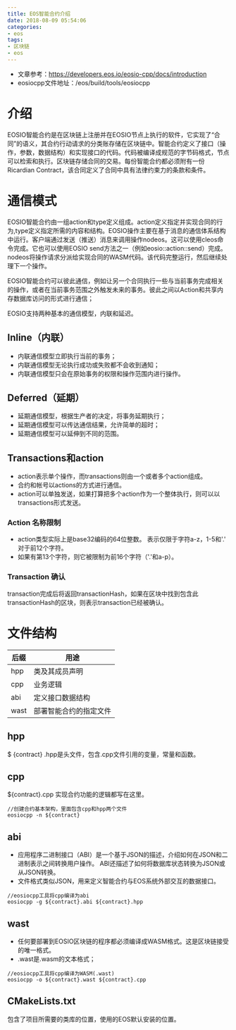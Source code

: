 ```yaml
---
title: EOS智能合约介绍
date: 2018-08-09 05:54:06
categories: 
- eos
tags:
- 区块链
- eos
---
```


- 文章参考：https://developers.eos.io/eosio-cpp/docs/introduction
- eosiocpp文件地址：/eos/build/tools/eosiocpp

# 介绍
EOSIO智能合约是在区块链上注册并在EOSIO节点上执行的软件，它实现了“合同”的语义，其合约行动请求的分类账存储在区块链中。智能合约定义了接口（操作，参数，数据结构）和实现接口的代码。代码被编译成规范的字节码格式，节点可以检索和执行。区块链存储合同的交易。每份智能合约都必须附有一份Ricardian Contract，该合同定义了合同中具有法律约束力的条款和条件。

<!--more-->

# 通信模式
EOSIO智能合约由一组action和type定义组成。action定义指定并实现合同的行为,type定义指定所需的内容和结构。EOSIO操作主要在基于消息的通信体系结构中运行。客户端通过发送（推送）消息来调用操作nodeos。这可以使用cleos命令完成。它也可以使用EOSIO send方法之一（例如eosio::action::send）完成。nodeos将操作请求分派给实现合同的WASM代码。该代码完整运行，然后继续处理下一个操作。

EOSIO智能合约可以彼此通信，例如让另一个合同执行一些与当前事务完成相关的操作，或者在当前事务范围之外触发未来的事务。彼此之间以Action和共享内存数据库访问的形式进行通信；

EOSIO支持两种基本的通信模型，内联和延迟。

## Inline（内联）
- 内联通信模型立即执行当前的事务；
- 内联通信模型无论执行成功或失败都不会收到通知；
- 内联通信模型只会在原始事务的权限和操作范围内进行操作。

## Deferred（延期）
- 延期通信模型，根据生产者的决定，将事务延期执行；
- 延期通信模型可以传达通信结果，允许简单的超时；
- 延期通信模型可以延伸到不同的范围。

## Transactions和action
- action表示单个操作，而transactions则由一个或者多个action组成。
- 合约和帐号以actions的方式进行通信。
- action可以单独发送，如果打算把多个action作为一个整体执行，则可以以transactions形式发送。

### Action 名称限制
- action类型实际上是base32编码的64位整数。 表示仅限于字符a-z，1-5和'.' 对于前12个字符。
- 如果有第13个字符，则它被限制为前16个字符（'.'和a-p）。

### Transaction 确认
transaction完成后将返回transactionHash，如果在区块中找到包含此transactionHash的区块，则表示transaction已经被确认。


# 文件结构

后缀 | 用途
---|---
hpp | 类及其成员声明
cpp | 业务逻辑
abi|定义接口数据结构
wast|部署智能合约的指定文件


## hpp
$ {contract} .hpp是头文件，包含.cpp文件引用的变量，常量和函数。

## cpp
${contract}.cpp 实现合约功能的逻辑都写在这里。


```
//创建合约基本架构，里面包含cpp和hpp两个文件
eosiocpp -n ${contract}
```

## abi
- 应用程序二进制接口（ABI）是一个基于JSON的描述，介绍如何在JSON和二进制表示之间转换用户操作。 ABI还描述了如何将数据库状态转换为JSON或从JSON转换。
- 文件格式类似JSON，用来定义智能合约与EOS系统外部交互的数据接口。

```
//eosiocpp工具将cpp编译为abi
eosiocpp -g ${contract}.abi ${contract}.hpp
```

## wast
- 任何要部署到EOSIO区块链的程序都必须编译成WASM格式。这是区块链接受的唯一格式。
- .wast是.wasm的文本格式；

```
//eosiocpp工具将cpp编译为WASM(.wast)
eosiocpp -o ${contract}.wast ${contract}.cpp
```

## CMakeLists.txt
包含了项目所需要的类库的位置，使用的EOS默认安装的位置。
